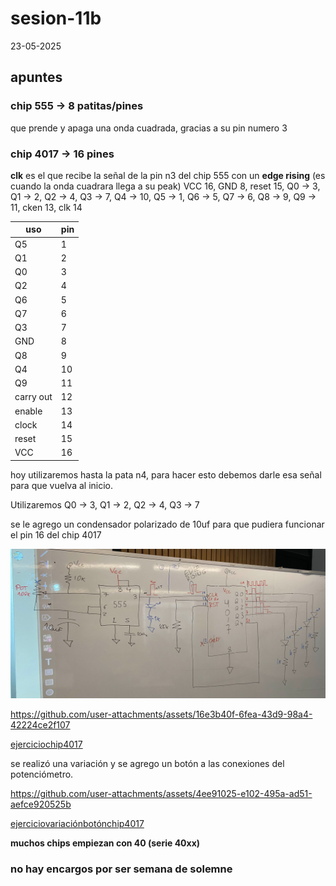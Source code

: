 # sesion-11b

23-05-2025

## apuntes

### chip 555 → 8 patitas/pines 

que prende y apaga una onda cuadrada, gracias a su pin numero 3 

### chip 4017 → 16 pines

**clk** es el que recibe la señal de la pin n3 del chip 555 con un **edge rising** (es cuando la onda cuadrara llega a su peak)
VCC 16, GND 8, reset 15, Q0 → 3, Q1 → 2, Q2 → 4, Q3 → 7, Q4 → 10, Q5 → 1, Q6 → 5, Q7 → 6, Q8 → 9, Q9 → 11, cken 13, clk 14

|uso|pin|
|---|---|
|Q5|1|
|Q1|2|
|Q0|3|
|Q2|4|
|Q6|5|
|Q7|6|
|Q3|7|
|GND|8|
|Q8|9|
|Q4|10|
|Q9|11|
|carry out|12|
|enable|13|
|clock|14|
|reset|15|
|VCC|16|

hoy utilizaremos hasta la pata n4, para hacer esto debemos darle esa señal para que vuelva al inicio. 

Utilizaremos Q0 → 3, Q1 → 2, Q2 → 4, Q3 → 7

se le agrego un condensador polarizado de 10uf para que pudiera funcionar el pin 16 del chip 4017

![pizzara](https://github.com/Anaisbmg/dis8644-2025-1/blob/main/11-Anaisbmg/sesion-11b/archivos/esquematicopizarra.png) 

https://github.com/user-attachments/assets/16e3b40f-6fea-43d9-98a4-42224ce2f107

[ejerciciochip4017](https://youtube.com/shorts/g7kyc6f5_JA?feature=share)

se realizó una variación y se agrego un botón a las conexiones del potenciómetro.

https://github.com/user-attachments/assets/4ee91025-e102-495a-ad51-aefce920525b

[ejerciciovariaciónbotónchip4017](https://youtube.com/shorts/jDjRfQpL2YQ?feature=share)

**muchos chips empiezan con 40 (serie 40xx)**

### no hay encargos por ser semana de solemne
